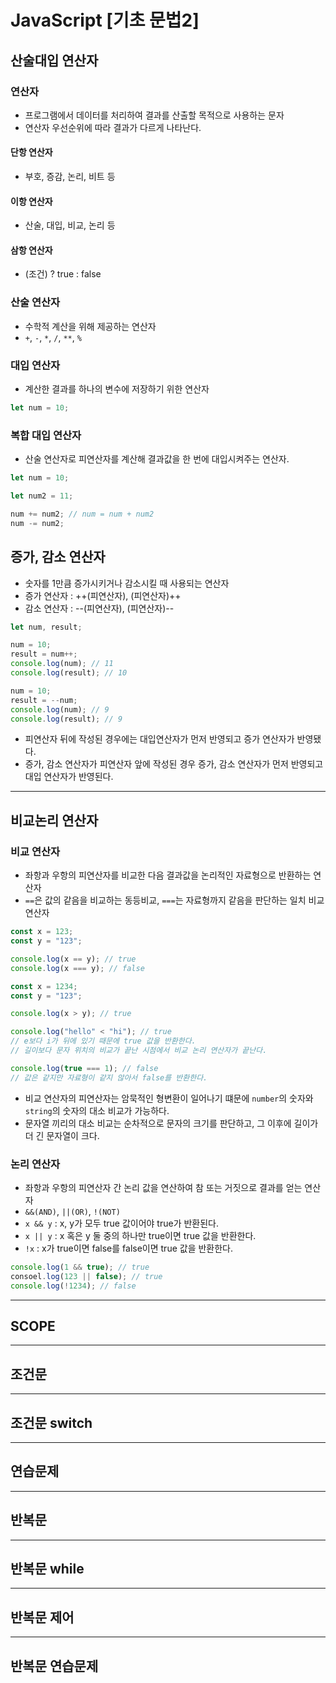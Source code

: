 # JavaScript [기초 문법2]

## 산술대입 연산자

### 연산자

- 프로그램에서 데이터를 처리하여 결과를 산출할 목적으로 사용하는 문자
- 연산자 우선순위에 따라 결과가 다르게 나타난다.

#### 단항 연산자

- 부호, 증감, 논리, 비트 등

#### 이항 연산자

- 산술, 대입, 비교, 논리 등

#### 삼항 연산자

- (조건) ? true : false

### 산술 연산자

- 수학적 계산을 위해 제공하는 연산자
- `+`, `-`, `*`, `/`, `**`, `%`

### 대입 연산자

- 계산한 결과를 하나의 변수에 저장하기 위한 연산자

```javascript
let num = 10;
```

### 복합 대입 연산자

- 산술 연산자로 피연산자를 계산해 결과값을 한 번에 대입시켜주는 연산자.

```javascript
let num = 10;

let num2 = 11;

num += num2; // num = num + num2
num -= num2;
```

## 증가, 감소 연산자

- 숫자를 1만큼 증가시키거나 감소시킬 때 사용되는 연산자
- 증가 연산자 : ++(피연산자), (피연산자)++
- 감소 연산자 : --(피연산자), (피연산자)--

```javascript
let num, result;

num = 10;
result = num++;
console.log(num); // 11
console.log(result); // 10

num = 10;
result = --num;
console.log(num); // 9
console.log(result); // 9
```

- 피연산자 뒤에 작성된 경우에는 대입연산자가 먼저 반영되고 증가 연산자가 반영됐다.
- 증가, 감소 연산자가 피연산자 앞에 작성된 경우 증가, 감소 연산자가 먼저 반영되고 대입 연산자가 반영된다.

---

## 비교논리 연산자

### 비교 연산자

- 좌항과 우항의 피연산자를 비교한 다음 결과값을 논리적인 자료형으로 반환하는 연산자
- `==`은 값의 같음을 비교하는 동등비교, `===`는 자료형까지 같음을 판단하는 일치 비교 연산자

```javascript
const x = 123;
const y = "123";

console.log(x == y); // true
console.log(x === y); // false

const x = 1234;
const y = "123";

console.log(x > y); // true

console.log("hello" < "hi"); // true
// e보다 i가 뒤에 있기 때문에 true 값을 반환한다.
// 길이보다 문자 위치의 비교가 끝난 시점에서 비교 논리 연산자가 끝난다.

console.log(true === 1); // false
// 값은 같지만 자료형이 같지 않아서 false를 반환한다.
```

- 비교 연산자의 피연산자는 암묵적인 형변환이 일어나기 떄문에 `number`의 숫자와 `string`의 숫자의 대소 비교가 가능하다.
- 문자열 끼리의 대소 비교는 순차적으로 문자의 크기를 판단하고, 그 이후에 길이가 더 긴 문자열이 크다.

### 논리 연산자

- 좌항과 우항의 피연산자 간 논리 값을 연산하여 참 또는 거짓으로 결과를 얻는 연산자
- `&&(AND)`, `||(OR)`, `!(NOT)`
- `x && y` : x, y가 모두 true 값이어야 true가 반환된다.
- `x || y` : x 혹은 y 둘 중의 하나만 true이면 true 값을 반환한다.
- `!x` : x가 true이면 false를 false이면 true 값을 반환한다.

```javascript
console.log(1 && true); // true
consoel.log(123 || false); // true
console.log(!1234); // false
```

---

## SCOPE

---

## 조건문

---

## 조건문 switch

---

## 연습문제

---

## 반복문

---

## 반복문 while

---

## 반복문 제어

---

## 반복문 연습문제

